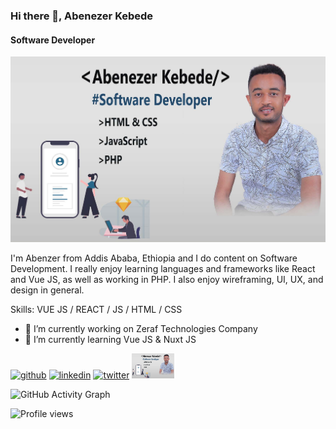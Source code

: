 ### Hi there 👋, Abenezer Kebede 
#### Software Developer
![Software Developer](https://github.com/abenikeb/abenikeb/blob/main/My_first_banner.jpg)

I'm Abenzer from Addis Ababa, Ethiopia and I do content on Software Development. I really enjoy learning languages and frameworks like React and Vue JS, as well as working in PHP. I also enjoy wireframing, UI, UX, and design in general.


Skills: VUE JS / REACT / JS / HTML / CSS

- 🔭 I’m currently working on Zeraf Technologies Company 
- 🌱 I’m currently learning Vue JS & Nuxt JS  


[<img src='https://cdn.jsdelivr.net/npm/simple-icons@3.0.1/icons/github.svg' alt='github' height='40'>](https://github.com/https://github.com/abenikeb)  [<img src='https://cdn.jsdelivr.net/npm/simple-icons@3.0.1/icons/linkedin.svg' alt='linkedin' height='40'>](https://www.linkedin.com/in/https://www.linkedin.com/in/abenezer-kebede-804479214//)  [<img src='https://cdn.jsdelivr.net/npm/simple-icons@3.0.1/icons/twitter.svg' alt='twitter' height='40'>](https://twitter.com/https://twitter.com/AbenezerKebede4)  [<img src='https://github.com/abenikeb/abenikeb/blob/main/My_first_banner.jpg' alt='website' height='40'>](https://github.com/abenikeb)  

![GitHub Activity Graph](https://activity-graph.herokuapp.com/graph?username=https://github.com/abenikeb)  

![Profile views](https://gpvc.arturio.dev/https://github.com/abenikeb)  
